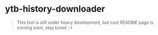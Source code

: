 # ytb-history-downloader

> This tool is still under heavy development, but cool _README_ page is coming soon, stay tuned :-)
